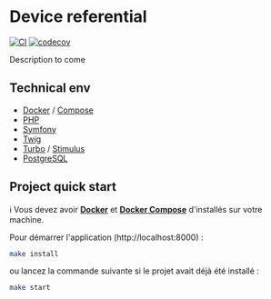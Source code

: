 # Device referential
[![CI](https://github.com/fairness/device-referential/actions/workflows/ci.yml/badge.svg)](https://github.com/fairness/device-referential/actions/workflows/ci.yml)
[![codecov](https://codecov.io/gh/fairness/device-referential/branch/main/graph/badge.svg?token=VJpXBny7YB)](https://codecov.io/gh/fairness/device-referential)

Description to come

## Technical env

- [Docker](https://www.docker.com/) / [Compose](https://docs.docker.com/compose/)
- [PHP](https://www.php.net/)
- [Symfony](https://www.symfony.com/)
- [Twig](https://twig.symfony.com/)
- [Turbo](https://turbo.hotwired.dev/) / [Stimulus](https://stimulus.hotwired.dev/)
- [PostgreSQL](https://www.postgresql.org/)

## Project quick start

ℹ️ Vous devez avoir **[Docker](https://www.docker.com/)** et **[Docker Compose](https://docs.docker.com/compose/)** d'installés sur votre machine.

Pour démarrer l'application (http://localhost:8000) :

```bash
make install
```

ou lancez la commande suivante si le projet avait déjà été installé :

```bash
make start
```
